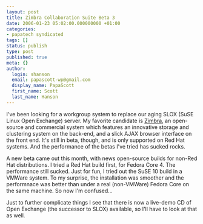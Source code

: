 ```yaml
---
layout: post
title: Zimbra Collaboration Suite Beta 3
date: 2006-01-23 05:02:00.000000000 +01:00
categories:
- papatech syndicated
tags: []
status: publish
type: post
published: true
meta: {}
author:
  login: shanson
  email: papascott-wp@gmail.com
  display_name: PapaScott
  first_name: Scott
  last_name: Hanson
---
```

<p>I've been looking for a workgroup system to replace our aging SLOX (SuSE Linux Open Exchange) server. My favorite candidate is <a href="http://www.zimbra.com/" title="Zimbra&trade;&#160;- Home">Zimbra</a>, an open-source and commercial system which features an innovative storage and clustering system on the back-end, and a slick AJAX browser interface on the front end. It's still in beta, though, and is only supported on Red Hat systems. And the performance of the betas I've tried has sucked rocks.</p>
<p>A new beta came out this month, with news open-source builds for non-Red Hat distributions. I tried a Red Hat build first, for Fedora Core 4. The performance still sucked. Just for fun, I tried out the SuSE 10 build in a VMWare system. To my surprise, the installation was smoother and the performnace was better than under a real (non-VMWare) Fedora Core on the same machine. So now I'm confused...</p>
<p>Just to further complicate things I see that there is now a live-demo CD of Open Exchange (the successor to SLOX) available, so I'll have to look at that as well. </p>
